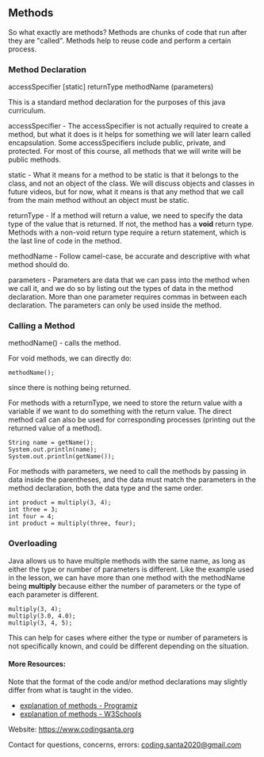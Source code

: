 ## Methods

So what exactly are methods? Methods are chunks of code that run after they are "called". Methods help to reuse code and perform a certain process. 

### Method Declaration
accessSpecifier [static] returnType methodName (parameters)

This is a standard method declaration for the purposes of this java curriculum.

accessSpecifier - The accessSpecifier is not actually required to create a method, but what it does is it helps for something we will later learn called encapsulation. Some accessSpecifiers include public, private, and protected. For most of this course, all methods that we will write will be public methods.

static -  What it means for a method to be static is that it belongs to the class, and not an object of the class. We will discuss objects and classes in future videos, but for now, what it means is that any method that we call from the main method without an object must be static.

returnType - If a method will return a value, we need to specify the data type of the value that is returned. If not, the method has a **void** return type. Methods with a non-void return type require a return statement, which is the last line of code in the method.

methodName - Follow camel-case, be accurate and descriptive with what method should do.

parameters - Parameters are data that we can pass into the method when we call it, and we do so by listing out the types of data in the method declaration. More than one parameter requires commas in between each declaration. The parameters can only be used inside the method.

### Calling a Method

methodName() - calls the method.

For void methods, we can directly do:

	methodName();

since there is nothing being returned.

For methods with a returnType, we need to store the return value with a variable if we want to do something with the return value. The direct method call can also be used for corresponding processes (printing out the returned value of a method).

	String name = getName();
	System.out.println(name);
	System.out.println(getName());

For methods with parameters, we need to call the methods by passing in data inside the parentheses, and the data must match the parameters in the method declaration, both the data type and the same order.

	int product = multiply(3, 4);
	int three = 3;
	int four = 4;
	int product = multiply(three, four);

### Overloading
Java allows us to have multiple methods with the same name, as long as either the type or number of parameters is different. Like the example used in the lesson, we can have more than one method with the methodName being **multiply** because either the number of parameters or the type of each parameter is different.

	multiply(3, 4);
	multiply(3.0, 4.0);
	multiply(3, 4, 5);

This can help for cases where either the type or number of parameters is not specifically known, and could be different depending on the situation.

#### More Resources:

Note that the format of the code and/or method declarations may slightly differ from what is taught in the video.

- [explanation of methods - Programiz](https://www.programiz.com/java-programming/methods)
- [explanation of methods - W3Schools](https://www.w3schools.com/java/java_class_methods.asp)



Website: https://www.codingsanta.org

Contact for questions, concerns, errors: coding.santa2020@gmail.com

